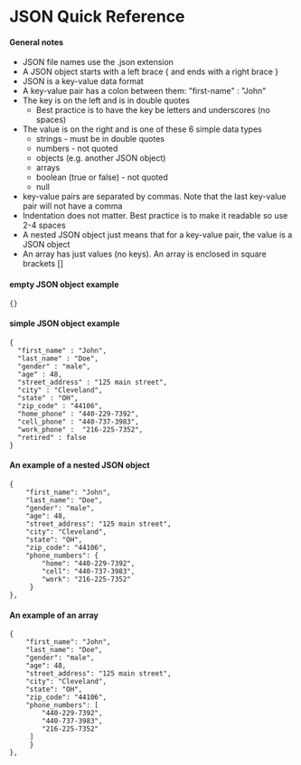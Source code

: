 # JSON Quick Reference

#### General notes
- JSON file names use the .json extension
- A JSON object starts with a left brace { and ends with a right brace }
- JSON is a key-value data format
- A key-value pair has a colon between them: "first-name" : "John"
- The key is on the left and is in double quotes
  - Best practice is to have the key be letters and underscores (no spaces)
- The value is on the right and is one of these 6 simple data types
  - strings - must be in double quotes
  - numbers - not quoted
  - objects (e.g. another JSON object)
  - arrays
  - boolean (true or false) - not quoted
  - null
- key-value pairs are separated by commas.  Note that the last key-value pair will not have a comma
- Indentation does not matter.  Best practice is to make it readable so use 2-4 spaces
- A nested JSON object just means that for a key-value pair, the value is a JSON object
- An array has just values (no keys).  An array is enclosed in square brackets []

#### empty JSON object example
```
{}
```

#### simple JSON object example

```
{
  "first_name" : "John",
  "last_name" : "Doe",
  "gender" : "male",
  "age" : 48,
  "street_address" : "125 main street",
  "city" : "Cleveland",
  "state" : "OH",
  "zip_code" : "44106",
  "home_phone" : "440-229-7392",
  "cell_phone" : "440-737-3983",
  "work_phone" :  "216-225-7352",
  "retired" : false
}
```

#### An example of a nested JSON object
```
{
    "first_name": "John",
    "last_name": "Doe",
    "gender": "male",
    "age": 48,
    "street_address": "125 main street",
    "city": "Cleveland",
    "state": "OH",
    "zip_code": "44106",
    "phone_numbers": {
        "home": "440-229-7392",
        "cell": "440-737-3983",
        "work": "216-225-7352"
     }
},
```

#### An example of an array
```
{
    "first_name": "John",
    "last_name": "Doe",
    "gender": "male",
    "age": 48,
    "street_address": "125 main street",
    "city": "Cleveland",
    "state": "OH",
    "zip_code": "44106",
    "phone_numbers": [
        "440-229-7392",
        "440-737-3983",
        "216-225-7352"
     ]
     }
},
```

